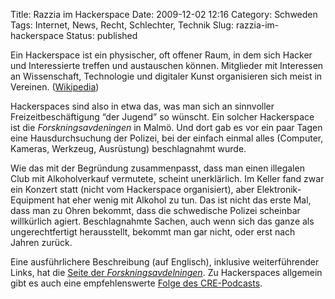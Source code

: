Title: Razzia im Hackerspace
Date: 2009-12-02 12:16
Category: Schweden
Tags: Internet, News, Recht, Schlechter, Technik
Slug: razzia-im-hackerspace
Status: published

Ein Hackerspace ist ein physischer, oft offener Raum, in dem sich Hacker
und Interessierte treffen und austauschen können. Mitglieder mit
Interessen an Wissenschaft, Technologie und digitaler Kunst organisieren
sich meist in Vereinen.
([Wikipedia](http://de.wikipedia.org/wiki/Hackerspace))

Hackerspaces sind also in etwa das, was man sich an sinnvoller
Freizeitbeschäftigung “der Jugend” so wünscht. Ein solcher Hackerspace
ist die *Forskningsavdeningen* in Malmö. Und dort gab es vor ein paar
Tagen eine Hausdurchsuchung der Polizei, bei der einfach einmal alles
(Computer, Kameras, Werkzeug, Ausrüstung) beschlagnahmt wurde.

Wie das mit der Begründung zusammenpasst, dass man einen illegalen Club
mit Alkoholverkauf vermutete, scheint unerklärlich. Im Keller fand zwar
ein Konzert statt (nicht vom Hackerspace organisiert), aber
Elektronik-Equipment hat eher wenig mit Alkohol zu tun. Das ist nicht
das erste Mal, dass man zu Ohren bekommt, dass die schwedische Polizei
scheinbar willkürlich agiert. Beschlagnahmte Sachen, auch wenn sich das
ganze als ungerechtfertigt herausstellt, bekommt man gar nicht, oder
erst nach Jahren zurück.

Eine ausführlichere Beschreibung (auf Englisch), inklusive
weiterführender Links, hat die [Seite der
*Forskningsavdelningen*](http://forskningsavd.se/2009/11/29/i-can-haz-moar-bout-teh-reid/).
Zu Hackerspaces allgemein gibt es auch eine empfehlenswerte [Folge des
CRE-Podcasts](http://chaosradio.ccc.de/cre134.html).

